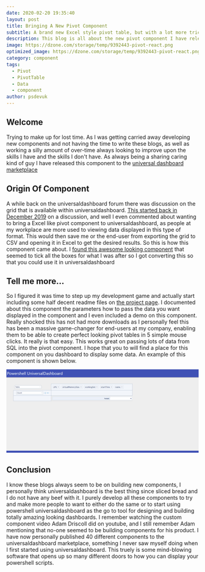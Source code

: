 ```yaml
---
date: 2020-02-20 19:35:40
layout: post
title: Bringing A New Pivot Component
subtitle: A brand new Excel style pivot table, but with a lot more tricks. Create amazing data results like a heat row pivot table in 5 simple mouse clicks.
description: This blog is all about the new pivot component I have released for universaldashbord.
image: https://dzone.com/storage/temp/9392443-pivot-react.png
optimized_image: https://dzone.com/storage/temp/9392443-pivot-react.png
category: component
tags:
  - Pivot
  - PivotTable
  - Data
  - component
author: psdevuk
---
```


## Welcome
Trying to make up for lost time. As I was getting carried away developing new components and not having the time to write these blogs, as well as working a silly amount of over-time always looking to improve upon the skills I have and the skills I don't have. As always being a sharing caring kind of guy I have released this component to the [universal dashboard marketplace](https://marketplace.universaldashboard.io/Dashboard/UniversalDashboard.UDPivotTable)

## Origin Of Component
A while back on the universaldashboard forum there was discussion on the grid that is available within universaldashboard. [This started back in December 2019](https://forums.universaldashboard.io/t/good-way-to-handle-data-with-lots-of-columns-in-a-grid-table/1889) on a discussion, and well I even commented about wanting to bring a Excel like pivot component to universaldashboard, as people at my workplace are more used to viewing data displayed in this type of format.  This would then save me or the end-user from exporting the grid to CSV and opening it in Excel to get the desired results. So this is how this component came about. I [found this awesome looking component](https://github.com/plotly/react-pivottable) that seemed to tick all the boxes for what I was after so I got converting this so that you could use it in universaldashboard

## Tell me more...
 So I figured it was time to step up my development game and actually start including some half decent readme files on [the project page](https://github.com/psDevUK/UD-Pivot). I documented about this component the parameters how to pass the data you want displayed in the component and I even included a demo on this component.  Really shocked this has not had more downloads as I personally feel this has been a massive game-changer for end-users at my company, enabling them to be able to create perfect looking pivot tables in 5 simple mouse clicks. It really is that easy.  This works great on passing lots of data from SQL into the pivot component. I hope that you to will find a place for this component on you dashboard to display some data.  An example of this component is shown below.

![placeholder](https://raw.githubusercontent.com/psDevUK/UD-Pivot/master/pivot3.gif "example demo")



## Conclusion
  I know these blogs always seem to be on building new components, I personally think universaldashboard is the best thing since sliced bread and I do not have any beef with it. I purely develop all these components to try and make more people to want to either do the same or to start using powershell universaldashboard as the go to tool for designing and building totally amazing looking dashboards. I remember watching the custom component video Adam Driscoll did on youtube, and I still remember Adam mentioning that no-one seemed to be building components for his product.  I have now personally published 40 different components to the universaldashboard marketplace, something I never saw myself doing when I first started using universaldashboard.  This truely is some mind-blowing software that opens up so many different doors to how you can display your powershell scripts.